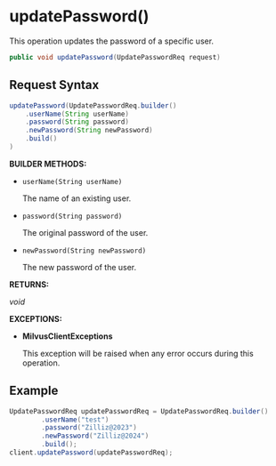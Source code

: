 # updatePassword()

This operation updates the password of a specific user.

```java
public void updatePassword(UpdatePasswordReq request)
```

## Request Syntax

```java
updatePassword(UpdatePasswordReq.builder()
    .userName(String userName)
    .password(String password)
    .newPassword(String newPassword)
    .build()
)
```

**BUILDER METHODS:**

- `userName(String userName)`

    The name of an existing user.

- `password(String password)`

    The original password of the user.

- `newPassword(String newPassword)`

    The new password of the user.

**RETURNS:**

*void*

**EXCEPTIONS:**

- **MilvusClientExceptions**

    This exception will be raised when any error occurs during this operation.

## Example

```java
UpdatePasswordReq updatePasswordReq = UpdatePasswordReq.builder()
        .userName("test")
        .password("Zilliz@2023")
        .newPassword("Zilliz@2024")
        .build();
client.updatePassword(updatePasswordReq);
```
